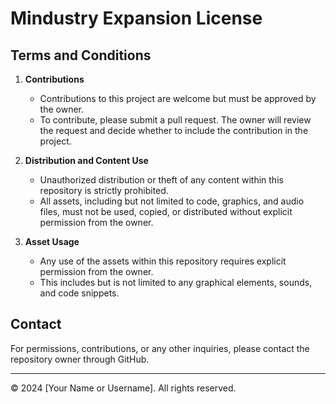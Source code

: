 # Mindustry Expansion License

## Terms and Conditions

1. **Contributions**
   - Contributions to this project are welcome but must be approved by the owner. 
   - To contribute, please submit a pull request. The owner will review the request and decide whether to include the contribution in the project.

2. **Distribution and Content Use**
   - Unauthorized distribution or theft of any content within this repository is strictly prohibited.
   - All assets, including but not limited to code, graphics, and audio files, must not be used, copied, or distributed without explicit permission from the owner.

3. **Asset Usage**
   - Any use of the assets within this repository requires explicit permission from the owner.
   - This includes but is not limited to any graphical elements, sounds, and code snippets.

## Contact
For permissions, contributions, or any other inquiries, please contact the repository owner through GitHub.

---

© 2024 [Your Name or Username]. All rights reserved.
